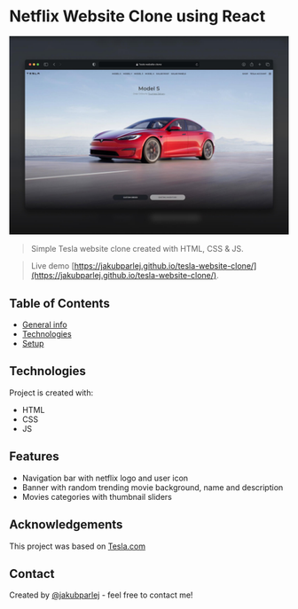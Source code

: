 # Netflix Website Clone using React

![Screenshot](./images/tesla-website-clone.jpg)

> Simple Tesla website clone created with HTML, CSS & JS.

> Live demo [https://jakubparlej.github.io/tesla-website-clone/](https://jakubparlej.github.io/tesla-website-clone/).

## Table of Contents

- [General info](#general-info)
- [Technologies](#technologies)
- [Setup](#setup)

## Technologies

Project is created with:

- HTML
- CSS
- JS

## Features

- Navigation bar with netflix logo and user icon
- Banner with random trending movie background, name and description
- Movies categories with thumbnail sliders

## Acknowledgements

This project was based on [Tesla.com](https://www.tesla.com)

## Contact

Created by [@jakubparlej](https://jprojects.pl) - feel free to contact me!
